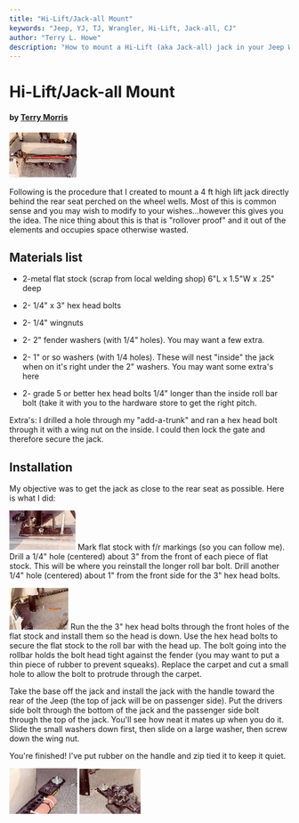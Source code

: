 ```yaml
---
title: "Hi-Lift/Jack-all Mount"
keywords: "Jeep, YJ, TJ, Wrangler, Hi-Lift, Jack-all, CJ"
author: "Terry L. Howe"
description: "How to mount a Hi-Lift (aka Jack-all) jack in your Jeep Wrangler or CJ."
---
```


# Hi-Lift/Jack-all Mount

#### by [Terry Morris](mailto:tlm@cyberramp.net)

[![Hi-Lift jack mount, back view](him2_.jpg)](him2.jpg)

Following is the procedure that I created to mount a 4 ft high lift jack
directly behind the rear seat perched on the wheel wells.  Most of this
is common sense and you may wish to modify to your wishes...however this
gives you the idea.  The nice thing about this is that is "rollover
proof" and it out of the elements and occupies space otherwise
wasted.

## Materials list

- 2-metal flat stock (scrap from local welding shop) 6"L x 1.5"W x .25" deep

- 2- 1/4" x 3" hex head bolts

- 2- 1/4" wingnuts

- 2- 2" fender washers (with 1/4" holes).  You may want a few extra.

- 2- 1" or so washers (with 1/4 holes).  These will nest "inside" the jack
when on it's      right under the 2" washers.  You may want some extra's
here

- 2- grade 5 or better hex head bolts 1/4" longer than the inside roll bar bolt
(take it with     you to the hardware store to get the right pitch.

Extra's:  I drilled a hole through my "add-a-trunk" and ran a hex head
bolt through it with a wing nut on the inside.  I could then lock the
gate and therefore secure the jack.

## Installation

My objective was to get the jack as close to
the rear seat as possible.  Here is what I did:

[![Hi-Lift jack mount bracket close](him6_.jpg)](him6.jpg)
Mark flat stock with f/r markings (so you can follow me).  Drill a 1/4"
hole (centered) about 3" from the front of each piece of flat stock.
This will be where you reinstall the longer roll bar bolt.  Drill
another 1/4" hole (centered) about 1" from the front side for the 3"
hex head bolts.

[![Hi-Lift jack mount with carpet over](him8_.jpg)](him8.jpg)
Run the the 3" hex head bolts through the front holes of the flat stock
and install them so the head is down.  Use the hex head bolts to secure
the flat stock to the roll bar with the head up.  The bolt going into
the rollbar holds the bolt head tight against
the fender (you may want to put a thin piece of rubber to prevent
squeaks).  Replace the carpet and cut a small hole to allow the
bolt to protrude through the carpet.

Take the base off the jack and install the jack with the
handle toward the rear of the Jeep (the top of jack will be on passenger
side).  Put the drivers side bolt through the bottom of the jack and the
passenger side bolt through the top of the jack.  You'll see how neat it
mates up when you do it.  Slide the small washers down first, then slide
on a large washer, then screw down the wing nut.

You're finished!  I've put rubber on the handle and zip tied it to
keep it quiet.

[![Hi-Lift jack mount top](him1_.jpg)](him1.jpg)
[![Hi-Lift jack mount bottom](him3_.jpg)](him3.jpg)